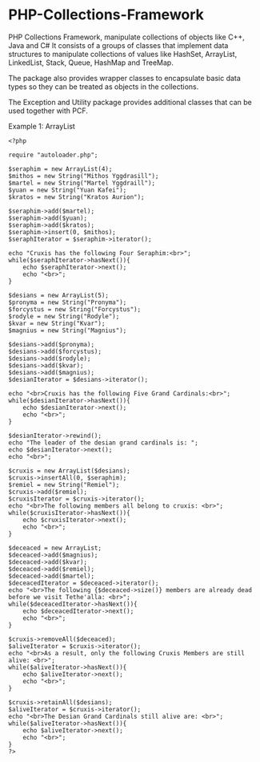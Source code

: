 # PHP-Collections-Framework
PHP Collections Framework, manipulate collections of objects like C++, Java and C#
It consists of a groups of classes that implement data structures to manipulate collections of values like HashSet, ArrayList, LinkedList, Stack, Queue, HashMap and TreeMap.

The package also provides wrapper classes to encapsulate basic data types so they can be treated as objects in the collections.

The Exception and Utility package provides additional classes that can be used together with PCF.

Example 1: ArrayList

```
<?php

require "autoloader.php";

$seraphim = new ArrayList(4);    
$mithos = new String("Mithos Yggdrasill");
$martel = new String("Martel Yggdraill");
$yuan = new String("Yuan Kafei");
$kratos = new String("Kratos Aurion");

$seraphim->add($martel);
$seraphim->add($yuan);
$seraphim->add($kratos);
$seraphim->insert(0, $mithos);
$seraphIterator = $seraphim->iterator();

echo "Cruxis has the following Four Seraphim:<br>";
while($seraphIterator->hasNext()){
    echo $seraphIterator->next();
    echo "<br>";
}

$desians = new ArrayList(5);
$pronyma = new String("Pronyma");
$forcystus = new String("Forcystus");
$rodyle = new String("Rodyle");
$kvar = new String("Kvar");
$magnius = new String("Magnius");

$desians->add($pronyma);
$desians->add($forcystus);
$desians->add($rodyle);
$desians->add($kvar);
$desians->add($magnius);
$desianIterator = $desians->iterator();

echo "<br>Cruxis has the following Five Grand Cardinals:<br>";
while($desianIterator->hasNext()){
    echo $desianIterator->next();
    echo "<br>";
}

$desianIterator->rewind();
echo "The leader of the desian grand cardinals is: ";
echo $desianIterator->next();
echo "<br>";

$cruxis = new ArrayList($desians);
$cruxis->insertAll(0, $seraphim);
$remiel = new String("Remiel");
$cruxis->add($remiel);
$cruxisIterator = $cruxis->iterator();
echo "<br>The following members all belong to cruxis: <br>";
while($cruxisIterator->hasNext()){
    echo $cruxisIterator->next();
    echo "<br>";
}

$deceaced = new ArrayList;
$deceaced->add($magnius);
$deceaced->add($kvar);
$deceaced->add($remiel);
$deceaced->add($martel);
$deceacedIterator = $deceaced->iterator();
echo "<br>The following {$deceaced->size()} members are already dead before we visit Tethe'alla: <br>";
while($deceacedIterator->hasNext()){
    echo $deceacedIterator->next();
    echo "<br>";
}

$cruxis->removeAll($deceaced);
$aliveIterator = $cruxis->iterator();
echo "<br>As a result, only the following Cruxis Members are still alive: <br>";
while($aliveIterator->hasNext()){
    echo $aliveIterator->next();
    echo "<br>";
}

$cruxis->retainAll($desians);
$aliveIterator = $cruxis->iterator();
echo "<br>The Desian Grand Cardinals still alive are: <br>";
while($aliveIterator->hasNext()){
    echo $aliveIterator->next();
    echo "<br>";
}
?> 
```
